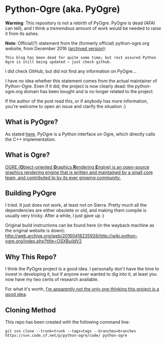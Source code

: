 # Python-Ogre (aka. PyOgre)
**Warning**: This repository is not a rebirth of PyOgre. PyOgre is dead (AFAI can tell), and I think a
_tremendous_ amount of work would be needed to raise it from its ashes.

**Note**: Official(?) statement from the (formerly official) python-ogre.org website, from December 2016
([archived version](http://web.archive.org/web/20170725202607/http://www.python-ogre.org/)):

    This blog has been dead for quite some time; but rest assured Python Ogre is still being updated – just check github.

I did check GitHub, but did not find any information on PyOgre…

I have no idea whether this statement comes from the actual maintainer of Python-Ogre. Even if it did, the project is
now clearly dead: the python-ogre.org domain has been bought and is no longer related to the project.

If the author of the post read this, or if anybody has more information, you're welcome to open an issue and clarify
the situation :)

## What is PyOgre?
As stated [here](http://www.ogre3d.org/tikiwiki/PyOgre), PyOgre is a Python interface on Ogre, which
directly calls the C++ implementation.

## What is Ogre?
[OGRE (**O**bject-oriented **G**raphics **R**endering **E**ngine) is an open-source graphics rendering engine that is written and maintained by a small core team, and contributed to by its ever growing community.](http://www.ogre3d.org/tikiwiki/tiki-index.php?page=Getting+Started)

## Building PyOgre
I tried. It just does not work, at least not on Sierra. Pretty much all the dependencies are either obsolete or old, and making them compile is usually very tricky. After a while, I just gave up :)

Original build instructions can be found here (in the wayback machine as the original website is down):
   http://web.archive.org/web/20160418235928/http://wiki.python-ogre.org/index.php?title=OSXBuildV2

## Why This Repo?
I think the PyOgre project is a good idea. I personally don't have the time to invest in developing it, but if anyone ever wanted to dig into it, at least you now have my two cents of research available.

For what it's worth, [I'm apparently not the only one thinking this project is a good idea](https://github.com/isosphere/python-ogre).

## Cloning Method
This repo has been created with the following command line:
```
git svn clone --trunk=trunk --tags=tags --branches=branches https://svn.code.sf.net/p/python-ogre/code/ python-ogre
```
